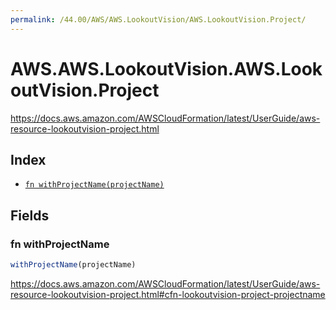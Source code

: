 ```yaml
---
permalink: /44.00/AWS/AWS.LookoutVision/AWS.LookoutVision.Project/
---
```


# AWS.AWS.LookoutVision.AWS.LookoutVision.Project

https://docs.aws.amazon.com/AWSCloudFormation/latest/UserGuide/aws-resource-lookoutvision-project.html

## Index

* [`fn withProjectName(projectName)`](#fn-withprojectname)

## Fields

### fn withProjectName

```ts
withProjectName(projectName)
```

https://docs.aws.amazon.com/AWSCloudFormation/latest/UserGuide/aws-resource-lookoutvision-project.html#cfn-lookoutvision-project-projectname